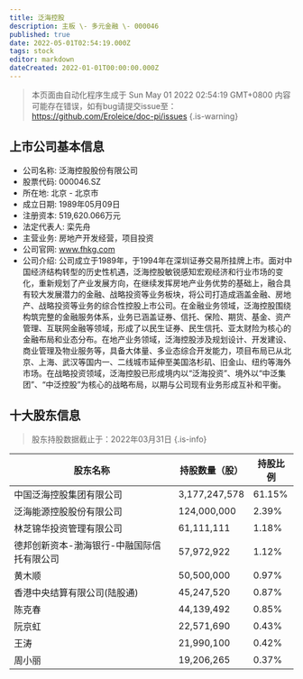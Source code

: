 ```yaml
---
title: 泛海控股
description: 主板 \- 多元金融 \- 000046
published: true
date: 2022-05-01T02:54:19.000Z
tags: stock
editor: markdown
dateCreated: 2022-01-01T00:00:00.000Z
---
```


> 本页面由自动化程序生成于 Sun May 01 2022 02:54:19 GMT+0800
> 内容可能存在错误，如有bug请提交issue至：https://github.com/Eroleice/doc-pi/issues
{.is-warning}

## 上市公司基本信息
- 公司名称: 泛海控股股份有限公司
- 股票代码: 000046.SZ
- 所在地: 北京 - 北京市
- 成立日期: 1989年05月09日
- 注册资本: 519,620.066万元
- 法定代表人: 栾先舟
- 主营业务: 房地产开发经营，项目投资
- 公司官网: www.fhkg.com
- 公司介绍: 公司成立于1989年，于1994年在深圳证券交易所挂牌上市。面对中国经济结构转型的历史性机遇，泛海控股敏锐感知宏观经济和行业市场的变化，重新规划了产业发展方向，在继续发挥房地产业务优势的基础上，融合具有较大发展潜力的金融、战略投资等业务板块，将公司打造成涵盖金融、房地产、战略投资等业务的综合性控股上市公司。在金融业务领域，泛海控股围绕构筑完整的金融服务体系，业务已涵盖证券、信托、保险、期货、基金、资产管理、互联网金融等领域，形成了以民生证券、民生信托、亚太财险为核心的金融布局和业态分布。在地产业务领域，泛海控股涉及规划设计、开发建设、商业管理及物业服务等，具备大体量、多业态综合开发能力，项目布局已从北京、上海、武汉等国内一、二线城市延伸至美国洛杉矶、旧金山、纽约等海外市场。在战略投资领域，泛海控股已形成境内以“泛海投资”、境外以“中泛集团”、“中泛控股”为核心的战略布局，以期与公司现有业务形成互补和平衡。


## 十大股东信息
> 股东持股数据截止于：2022年03月31日
{.is-info}

| 股东名称 | 持股数量（股） | 持股比例 |
| --- | --- | --- |
| 中国泛海控股集团有限公司 | 3,177,247,578 | 61.15% |
| 泛海能源控股股份有限公司 | 124,000,000 | 2.39% |
| 林芝锦华投资管理有限公司 | 61,111,111 | 1.18% |
| 德邦创新资本-渤海银行-中融国际信托有限公司 | 57,972,922 | 1.12% |
| 黄木顺 | 50,500,000 | 0.97% |
| 香港中央结算有限公司(陆股通) | 45,247,520 | 0.87% |
| 陈克春 | 44,139,492 | 0.85% |
| 阮京虹 | 22,571,690 | 0.43% |
| 王涛 | 21,990,100 | 0.42% |
| 周小丽 | 19,206,265 | 0.37% |




